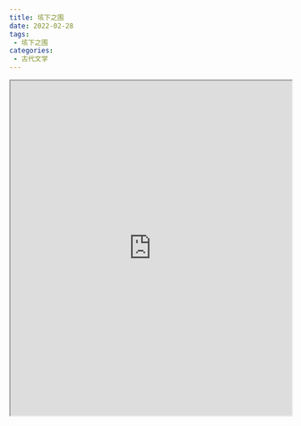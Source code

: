 ```yaml
---
title: 垓下之围
date: 2022-02-28
tags:
 - 垓下之围
categories:
 - 古代文学
---
```




<iframe src="https://study-doc.yourtools.icu/pdf/web/viewer.html?file=https://vkceyugu.cdn.bspapp.com/VKCEYUGU-e9075d72-0451-48df-afe1-d46932ae4554/5da5e84a-221c-4f05-8636-86842103aa16.pdf" width="100%" height="600px"></iframe>
